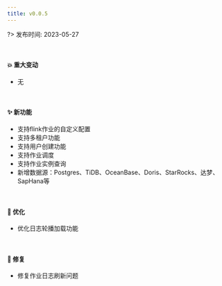 ```yaml
---
title: v0.0.5
---
```


?> 发布时间: 2023-05-27

<br/>

#### 💥️ 重大变动

- 无

<br/>

#### ✨ 新功能

- 支持flink作业的自定义配置
- 支持多租户功能
- 支持用户创建功能
- 支持作业调度
- 支持作业实例查询
- 新增数据源：Postgres、TiDB、OceanBase、Doris、StarRocks、达梦、SapHana等

<br/>

#### 🎨 优化

- 优化日志轮播加载功能

<br/>

#### 🐛 修复

- 修复作业日志刷新问题